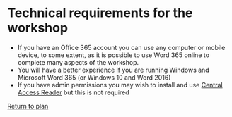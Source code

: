 # Technical requirements for the workshop

* If you have an Office 365 account you can use any computer or mobile device, to some extent, as it is possible to use Word 365 online to complete many aspects of the workshop.
* You will have a better experience if you are running Windows and Microsoft Word 365 (or Windows 10 and Word 2016)
* If you have admin permissions you may wish to install and use [Central Access Reader](https://www.cwu.edu/central-access/reader) but this is not required


[Return to plan](index.html)
